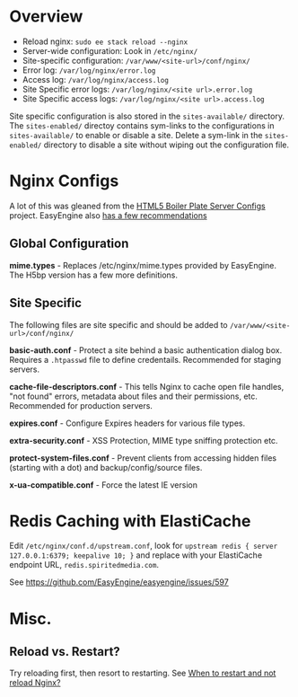 # Overview
 - Reload nginx: `sudo ee stack reload --nginx` 
 - Server-wide configuration: Look in `/etc/nginx/`
 - Site-specific configuration: `/var/www/<site-url>/conf/nginx/`
 - Error log: `/var/log/nginx/error.log`
 - Access log: `/var/log/nginx/access.log`
 - Site Specific error logs: `/var/log/nginx/<site url>.error.log`
 - Site Specific access logs: `/var/log/nginx/<site url>.access.log` 
  
Site specific configuration is also stored in the `sites-available/` directory. The `sites-enabled/` directoy contains sym-links to the configurations in `sites-available/` to enable or disable a site. Delete a sym-link in the `sites-enabled/` directory to disable a site without wiping out the configuration file.

# Nginx Configs

A lot of this was gleaned from the [HTML5 Boiler Plate Server Configs](https://github.com/h5bp/server-configs-nginx) project. EasyEngine also [has a few recommendations](https://easyengine.io/tutorials/nginx/optimization/) 

## Global Configuration

**mime.types** - Replaces /etc/nginx/mime.types provided by EasyEngine. The H5bp version has a few more definitions.

## Site Specific

The following files are site specific and should be added to `/var/www/<site-url>/conf/nginx/`

**basic-auth.conf** - Protect a site behind a basic authentication dialog box. Requires a `.htpasswd` file to define credentails. Recommended for staging servers.

**cache-file-descriptors.conf** - This tells Nginx to cache open file handles, "not found" errors, metadata about files and their permissions, etc. Recommended for production servers.

**expires.conf** - Configure Expires headers for various file types.

**extra-security.conf** - XSS Protection, MIME type sniffing protection etc.

**protect-system-files.conf** - Prevent clients from accessing hidden files (starting with a dot) and backup/config/source files.

**x-ua-compatible.conf** - Force the latest IE version

# Redis Caching with ElastiCache

Edit `/etc/nginx/conf.d/upstream.conf`, look for `upstream redis { server 127.0.0.1:6379; keepalive 10; }` and replace with your ElastiCache endpoint URL, `redis.spiritedmedia.com`.

See <https://github.com/EasyEngine/easyengine/issues/597>

# Misc.

## Reload vs. Restart?
Try reloading first, then resort to restarting. See [When to restart and not reload Nginx?](http://stackoverflow.com/questions/13525465/when-to-restart-and-not-reload-nginx)

